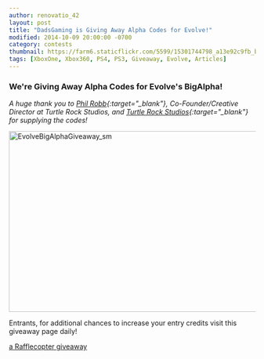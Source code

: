 ```yaml
---
author: renovatio_42
layout: post
title: "DadsGaming is Giving Away Alpha Codes for Evolve!"
modified: 2014-10-09 20:00:00 -0700
category: contests
thumbnail: https://farm6.staticflickr.com/5599/15301744798_a13e92c9fb_b.jpg
tags: [XboxOne, Xbox360, PS4, PS3, Giveaway, Evolve, Articles]
---
```


### We're Giving Away Alpha Codes for Evolve's BigAlpha!


*A huge thank you to [Phil Robb](https://twitter.com/FilRobb "Phil Robb"){:target="_blank"}, Co-Founder/Creative Director at Turtle Rock Studios, and [Turtle Rock Studios](https://www.turtlerockstudios.com/ "Turtle Rock Studios"){:target="_blank"} for supplying the codes!*


<img src="https://farm6.staticflickr.com/5599/15301744798_a13e92c9fb_b.jpg" width="1024" height="369" alt="EvolveBigAlphaGiveaway_sm">


Entrants, for additional chances to increase your entry credits visit this giveaway page daily!

<a id="rc-5407d0de3" class="rafl" href="http://www.rafflecopter.com/rafl/display/5407d0de3/" rel="nofollow">a Rafflecopter giveaway</a>
<script src="//widget.rafflecopter.com/load.js"></script>
